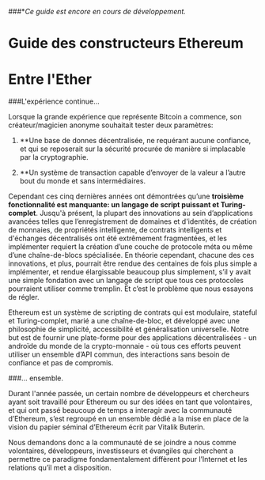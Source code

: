 ###**Ce guide est encore en cours de développement.* 

Guide des constructeurs Ethereum
=======

Entre l'Ether
=======

###L'expérience continue...

Lorsque la grande expérience que représente Bitcoin a commence, son créateur/magicien anonyme souhaitait tester deux paramètres:

1. **Une base de donnes décentralisée, ne requérant aucune confiance, et qui se reposerait sur la sécurité procurée de manière si implacable par la cryptographie.

2. **Un système de transaction capable d’envoyer de la valeur a l’autre bout du monde et sans intermédiaires.

Cependant ces cinq dernières années ont démontrées qu’une **troisième fonctionnalité est manquante: un langage de script puissant et Turing-complet**. Jusqu'à présent, la plupart des innovations au sein d’applications avancées telles que l’enregistrement de domaines et d'identités, de création de monnaies, de propriétés intelligente, de contrats intelligents et d'échanges décentralisés ont été extrêmement fragmentées, et les implémenter requiert la création d’une couche de protocole méta ou même d’une chaîne-de-blocs spécialisée. En théorie cependant, chacune des ces innovations, et plus, pourrait être rendue des centaines de fois plus simple a implémenter, et rendue élargissable beaucoup plus simplement, s’il y avait une simple fondation avec un langage de script que tous ces protocoles pourraient utiliser comme tremplin. Et c’est le problème que nous essayons de régler.

Ethereum est un système de scripting de contrats qui est modulaire, stateful et Turing-complet, marié a une chaîne-de-bloc, et développé avec une philosophie de simplicité, accessibilité et généralisation universelle. Notre but est de fournir une plate-forme pour des applications décentralisées - un androïde du monde de la crypto-monnaie - où tous ces efforts peuvent utiliser un ensemble d’API commun, des interactions sans besoin de confiance et pas de compromis.

###… ensemble.

Durant l'année passée, un certain nombre de développeurs et chercheurs ayant soit travaillé pour Ethereum ou sur des idées en tant que volontaires, et qui ont passé beaucoup de temps a interagir avec la communauté d’Ethereum, s’est regroupé en un ensemble dédié a la mise en place de la vision du papier séminal d’Ethereum écrit par Vitalik Buterin.

Nous demandons donc a la communauté de se joindre a nous comme volontaires, développeurs, investisseurs et évangiles qui cherchent a permettre ce paradigme fondamentalement diffèrent pour l’Internet et les relations qu’il met a disposition.
